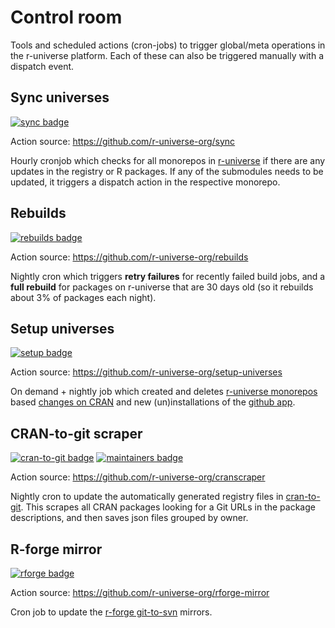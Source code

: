 # Control room

Tools and scheduled actions (cron-jobs) to trigger global/meta operations in the r-universe platform. Each of these can also be triggered manually with a dispatch event.

## Sync universes

[![sync badge](https://github.com/r-universe-org/control-room/actions/workflows/sync.yml/badge.svg)](https://github.com/r-universe-org/control-room/actions/workflows/sync.yml)

Action source: https://github.com/r-universe-org/sync

Hourly cronjob which checks for all monorepos in [r-universe](https://github.com/r-universe/) if there are any updates in the registry or R packages. If any of the submodules needs to be updated, it triggers a dispatch action in the respective monorepo.

## Rebuilds

[![rebuilds badge](https://github.com/r-universe-org/control-room/actions/workflows/rebuilds.yml/badge.svg)](https://github.com/r-universe-org/control-room/actions/workflows/rebuilds.yml)

Action source: https://github.com/r-universe-org/rebuilds

Nightly cron which triggers __retry failures__ for recently failed build jobs, and a __full rebuild__ for packages on r-universe that are 30 days old (so it rebuilds about 3% of packages each night).


## Setup universes

[![setup badge](https://github.com/r-universe-org/control-room/actions/workflows/setup.yml/badge.svg)](https://github.com/r-universe-org/control-room/actions/workflows/setup.yml)

Action source: https://github.com/r-universe-org/setup-universes

On demand + nightly job which created and deletes [r-universe monorepos](https://github.com/r-universe) based [changes on CRAN](https://github.com/r-universe-org/cran-to-git) and new (un)installations of the [github app](https://github.com/apps/r-universe).


## CRAN-to-git scraper

[![cran-to-git badge](https://github.com/r-universe-org/control-room/actions/workflows/cranscraper.yml/badge.svg)](https://github.com/r-universe-org/control-room/actions/workflows/cranscraper.yml)
[![maintainers badge](https://github.com/r-universe-org/control-room/actions/workflows/maintainers.yml/badge.svg)](https://github.com/r-universe-org/control-room/actions/workflows/maintainers.yml)


Action source: https://github.com/r-universe-org/cranscraper

Nightly cron to update the automatically generated registry files in [cran-to-git](http://github.com/r-universe-org/cran-to-git). This scrapes all CRAN packages looking for a Git URLs in the package descriptions, and then saves json files grouped by owner.

## R-forge mirror

[![rforge badge](https://github.com/r-universe-org/control-room/actions/workflows/rforge.yml/badge.svg)](https://github.com/r-universe-org/control-room/actions/workflows/rforge.yml)

Action source: https://github.com/r-universe-org/rforge-mirror

Cron job to update the [r-forge git-to-svn](https://github.com/r-forge) mirrors.

